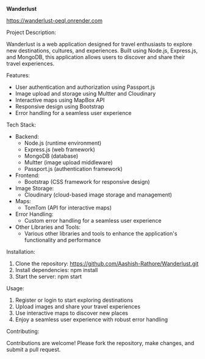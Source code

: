**Wanderlust**

https://wanderlust-oeql.onrender.com

Project Description:

Wanderlust is a web application designed for travel enthusiasts to explore new destinations, cultures, and experiences. Built using Node.js, Express.js, and MongoDB, this application allows users to discover and share their travel experiences.

Features:

- User authentication and authorization using Passport.js
- Image upload and storage using Multter and Cloudinary
- Interactive maps using MapBox API
- Responsive design using Bootstrap
- Error handling for a seamless user experience

Tech Stack:

- Backend:
    - Node.js (runtime environment)
    - Express.js (web framework)
    - MongoDB (database)
    - Multter (image upload middleware)
    - Passport.js (authentication framework)
- Frontend:
    - Bootstrap (CSS framework for responsive design)
- Image Storage:
    - Cloudinary (cloud-based image storage and management)
- Maps:
    - TomTom (API for interactive maps)
- Error Handling:
    - Custom error handling for a seamless user experience
- Other Libraries and Tools:
    - Various other libraries and tools to enhance the application's functionality and performance


Installation:

1. Clone the repository: https://github.com/Aashish-Rathore/Wanderlust.git
2. Install dependencies: npm install
3. Start the server: npm start

Usage:

1. Register or login to start exploring destinations
2. Upload images and share your travel experiences
3. Use interactive maps to discover new places
4. Enjoy a seamless user experience with robust error handling


Contributing:

Contributions are welcome! Please fork the repository, make changes, and submit a pull request.

